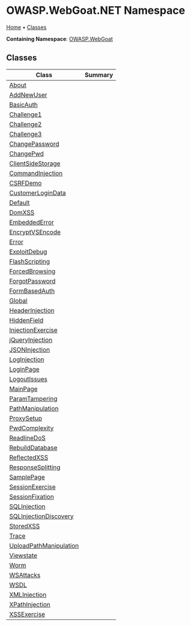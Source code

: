 # OWASP\.WebGoat\.NET Namespace

[Home](../../../README.md) &#x2022; [Classes](#classes)

**Containing Namespace**: [OWASP.WebGoat](../README.md)

## Classes

| Class | Summary |
| ----- | ------- |
| [About](About/README.md) | |
| [AddNewUser](AddNewUser/README.md) | |
| [BasicAuth](BasicAuth/README.md) | |
| [Challenge1](Challenge1/README.md) | |
| [Challenge2](Challenge2/README.md) | |
| [Challenge3](Challenge3/README.md) | |
| [ChangePassword](ChangePassword/README.md) | |
| [ChangePwd](ChangePwd/README.md) | |
| [ClientSideStorage](ClientSideStorage/README.md) | |
| [CommandInjection](CommandInjection/README.md) | |
| [CSRFDemo](CSRFDemo/README.md) | |
| [CustomerLoginData](CustomerLoginData/README.md) | |
| [Default](Default/README.md) | |
| [DomXSS](DomXSS/README.md) | |
| [EmbeddedError](EmbeddedError/README.md) | |
| [EncryptVSEncode](EncryptVSEncode/README.md) | |
| [Error](Error/README.md) | |
| [ExploitDebug](ExploitDebug/README.md) | |
| [FlashScripting](FlashScripting/README.md) | |
| [ForcedBrowsing](ForcedBrowsing/README.md) | |
| [ForgotPassword](ForgotPassword/README.md) | |
| [FormBasedAuth](FormBasedAuth/README.md) | |
| [Global](Global/README.md) | |
| [HeaderInjection](HeaderInjection/README.md) | |
| [HiddenField](HiddenField/README.md) | |
| [InjectionExercise](InjectionExercise/README.md) | |
| [jQueryInjection](jQueryInjection/README.md) | |
| [JSONInjection](JSONInjection/README.md) | |
| [LogInjection](LogInjection/README.md) | |
| [LoginPage](LoginPage/README.md) | |
| [LogoutIssues](LogoutIssues/README.md) | |
| [MainPage](MainPage/README.md) | |
| [ParamTampering](ParamTampering/README.md) | |
| [PathManipulation](PathManipulation/README.md) | |
| [ProxySetup](ProxySetup/README.md) | |
| [PwdComplexity](PwdComplexity/README.md) | |
| [ReadlineDoS](ReadlineDoS/README.md) | |
| [RebuildDatabase](RebuildDatabase/README.md) | |
| [ReflectedXSS](ReflectedXSS/README.md) | |
| [ResponseSplitting](ResponseSplitting/README.md) | |
| [SamplePage](SamplePage/README.md) | |
| [SessionExercise](SessionExercise/README.md) | |
| [SessionFixation](SessionFixation/README.md) | |
| [SQLInjection](SQLInjection/README.md) | |
| [SQLInjectionDiscovery](SQLInjectionDiscovery/README.md) | |
| [StoredXSS](StoredXSS/README.md) | |
| [Trace](Trace/README.md) | |
| [UploadPathManipulation](UploadPathManipulation/README.md) | |
| [Viewstate](Viewstate/README.md) | |
| [Worm](Worm/README.md) | |
| [WSAttacks](WSAttacks/README.md) | |
| [WSDL](WSDL/README.md) | |
| [XMLInjection](XMLInjection/README.md) | |
| [XPathInjection](XPathInjection/README.md) | |
| [XSSExercise](XSSExercise/README.md) | |

